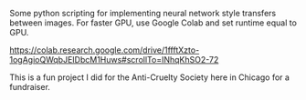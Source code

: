 Some python scripting for implementing neural network style transfers between images. For faster GPU, use Google Colab and set runtime equal to GPU. 

https://colab.research.google.com/drive/1ffftXzto-1ogAgioQWqbJEIDbcM1Huws#scrollTo=INhqKhSO2-72

This is a fun project I did for the Anti-Cruelty Society here in Chicago for a fundraiser. 

